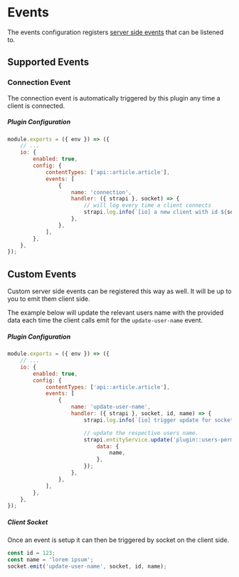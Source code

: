 # Events

The events configuration registers [server side events](https://socket.io/docs/v4/server-api/#events) that can be listened to.

## Supported Events

### Connection Event

The connection event is automatically triggered by this plugin any time a client is connected.

##### Plugin Configuration

```js
module.exports = ({ env }) => ({
	// ...
	io: {
		enabled: true,
		config: {
			contentTypes: ['api::article.article'],
			events: [
				{
					name: 'connection',
					handler: ({ strapi }, socket) => {
						// will log every time a client connects
						strapi.log.info(`[io] a new client with id ${socket.id} has connected`);
					},
				},
			],
		},
	},
});
```

## Custom Events

Custom server side events can be registered this way as well. It will be up to you to emit them client side.

The example below will update the relevant users name with the provided data each time the client calls emit for the `update-user-name` event.

##### Plugin Configuration

```js
module.exports = ({ env }) => ({
	// ...
	io: {
		enabled: true,
		config: {
			contentTypes: ['api::article.article'],
			events: [
				{
					name: 'update-user-name',
					handler: ({ strapi }, socket, id, name) => {
						strapi.log.info(`[io] trigger update for socket ${socket.id}.`);

						// update the respective users name.
						strapi.entityService.update('plugin::users-permissions.user', id, {
							data: {
								name,
							},
						});
					},
				},
			],
		},
	},
});
```

##### Client Socket

Once an event is setup it can then be triggered by socket on the client side.

```js
const id = 123;
const name = 'lorem ipsum';
socket.emit('update-user-name', socket, id, name);
```
